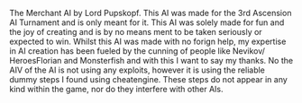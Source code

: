 The Merchant AI by Lord Pupskopf.
This AI was made for the 3rd Ascension AI Turnament and is only meant for it.
This AI was solely made for fun and the joy of creating and is by no means ment to be taken seriously or expected to win.
Whilst this AI was made with no forign help, my expertise in AI creation has been fueled by the cunning of people like Nevikov/ HeroesFlorian and Monsterfish and with this I want to say my thanks.
No the AIV of the AI is not using any exploits, however it is using the reliable dummy steps I found using cheatengine. These steps do not appear in any kind within the game, nor do they interfere with other AIs.
